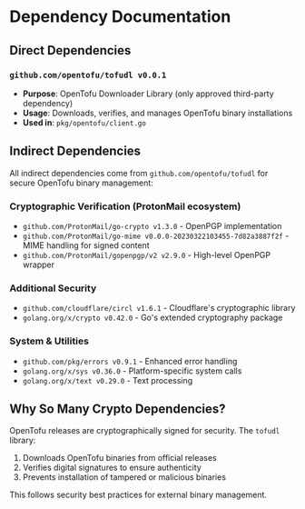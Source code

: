 # Dependency Documentation

## Direct Dependencies

### `github.com/opentofu/tofudl v0.0.1`
- **Purpose**: OpenTofu Downloader Library (only approved third-party dependency)
- **Usage**: Downloads, verifies, and manages OpenTofu binary installations
- **Used in**: `pkg/opentofu/client.go`

## Indirect Dependencies

All indirect dependencies come from `github.com/opentofu/tofudl` for secure OpenTofu binary management:

### Cryptographic Verification (ProtonMail ecosystem)
- `github.com/ProtonMail/go-crypto v1.3.0` - OpenPGP implementation
- `github.com/ProtonMail/go-mime v0.0.0-20230322103455-7d82a3887f2f` - MIME handling for signed content
- `github.com/ProtonMail/gopenpgp/v2 v2.9.0` - High-level OpenPGP wrapper

### Additional Security
- `github.com/cloudflare/circl v1.6.1` - Cloudflare's cryptographic library
- `golang.org/x/crypto v0.42.0` - Go's extended cryptography package

### System & Utilities
- `github.com/pkg/errors v0.9.1` - Enhanced error handling
- `golang.org/x/sys v0.36.0` - Platform-specific system calls
- `golang.org/x/text v0.29.0` - Text processing

## Why So Many Crypto Dependencies?

OpenTofu releases are cryptographically signed for security. The `tofudl` library:
1. Downloads OpenTofu binaries from official releases
2. Verifies digital signatures to ensure authenticity
3. Prevents installation of tampered or malicious binaries

This follows security best practices for external binary management.